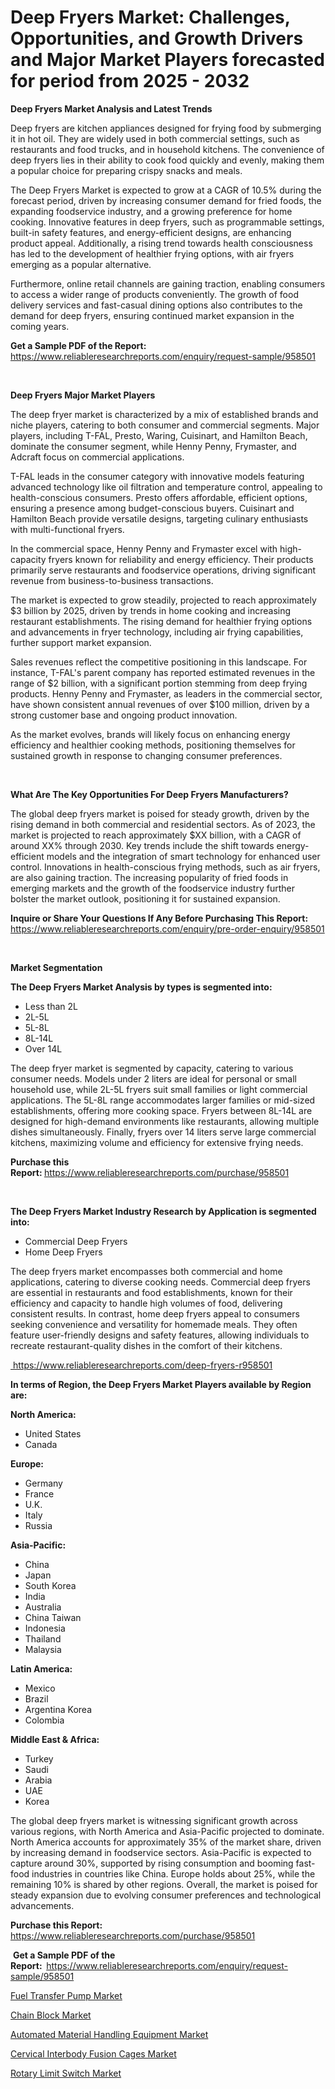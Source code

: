 <p><h1>Deep Fryers Market: Challenges, Opportunities, and Growth Drivers and Major Market Players forecasted for period from 2025 - 2032</h1></p><p><strong>Deep Fryers Market Analysis and Latest Trends</strong></p>
<p><p>Deep fryers are kitchen appliances designed for frying food by submerging it in hot oil. They are widely used in both commercial settings, such as restaurants and food trucks, and in household kitchens. The convenience of deep fryers lies in their ability to cook food quickly and evenly, making them a popular choice for preparing crispy snacks and meals.</p><p>The Deep Fryers Market is expected to grow at a CAGR of 10.5% during the forecast period, driven by increasing consumer demand for fried foods, the expanding foodservice industry, and a growing preference for home cooking. Innovative features in deep fryers, such as programmable settings, built-in safety features, and energy-efficient designs, are enhancing product appeal. Additionally, a rising trend towards health consciousness has led to the development of healthier frying options, with air fryers emerging as a popular alternative.</p><p>Furthermore, online retail channels are gaining traction, enabling consumers to access a wider range of products conveniently. The growth of food delivery services and fast-casual dining options also contributes to the demand for deep fryers, ensuring continued market expansion in the coming years.</p></p>
<p><strong>Get a Sample PDF of the Report:&nbsp;</strong> <a href="https://www.reliableresearchreports.com/enquiry/request-sample/958501?utm_campaign=118&utm_medium=2&utm_source=Github&utm_content=ia&utm_term=17022025&utm_id=deep-fryers">https://www.reliableresearchreports.com/enquiry/request-sample/958501</a></p>
<p>&nbsp;</p>
<p><strong>Deep Fryers Major Market Players</strong></p>
<p><p>The deep fryer market is characterized by a mix of established brands and niche players, catering to both consumer and commercial segments. Major players, including T-FAL, Presto, Waring, Cuisinart, and Hamilton Beach, dominate the consumer segment, while Henny Penny, Frymaster, and Adcraft focus on commercial applications.</p><p>T-FAL leads in the consumer category with innovative models featuring advanced technology like oil filtration and temperature control, appealing to health-conscious consumers. Presto offers affordable, efficient options, ensuring a presence among budget-conscious buyers. Cuisinart and Hamilton Beach provide versatile designs, targeting culinary enthusiasts with multi-functional fryers.</p><p>In the commercial space, Henny Penny and Frymaster excel with high-capacity fryers known for reliability and energy efficiency. Their products primarily serve restaurants and foodservice operations, driving significant revenue from business-to-business transactions.</p><p>The market is expected to grow steadily, projected to reach approximately $3 billion by 2025, driven by trends in home cooking and increasing restaurant establishments. The rising demand for healthier frying options and advancements in fryer technology, including air frying capabilities, further support market expansion.</p><p>Sales revenues reflect the competitive positioning in this landscape. For instance, T-FAL's parent company has reported estimated revenues in the range of $2 billion, with a significant portion stemming from deep frying products. Henny Penny and Frymaster, as leaders in the commercial sector, have shown consistent annual revenues of over $100 million, driven by a strong customer base and ongoing product innovation.</p><p>As the market evolves, brands will likely focus on enhancing energy efficiency and healthier cooking methods, positioning themselves for sustained growth in response to changing consumer preferences.</p></p>
<p>&nbsp;</p>
<p><strong>What Are The Key Opportunities For Deep Fryers Manufacturers?</strong></p>
<p><p>The global deep fryers market is poised for steady growth, driven by the rising demand in both commercial and residential sectors. As of 2023, the market is projected to reach approximately $XX billion, with a CAGR of around XX% through 2030. Key trends include the shift towards energy-efficient models and the integration of smart technology for enhanced user control. Innovations in health-conscious frying methods, such as air fryers, are also gaining traction. The increasing popularity of fried foods in emerging markets and the growth of the foodservice industry further bolster the market outlook, positioning it for sustained expansion.</p></p>
<p><strong>Inquire or Share Your Questions If Any Before Purchasing This Report:</strong> <a href="https://www.reliableresearchreports.com/enquiry/pre-order-enquiry/958501?utm_campaign=118&utm_medium=2&utm_source=Github&utm_content=ia&utm_term=17022025&utm_id=deep-fryers">https://www.reliableresearchreports.com/enquiry/pre-order-enquiry/958501</a></p>
<p>&nbsp;</p>
<p><strong>Market Segmentation</strong></p>
<p><strong>The Deep Fryers Market Analysis by types is segmented into:</strong></p>
<p><ul><li>Less than 2L</li><li>2L-5L</li><li>5L-8L</li><li>8L-14L</li><li>Over 14L</li></ul></p>
<p><p>The deep fryer market is segmented by capacity, catering to various consumer needs. Models under 2 liters are ideal for personal or small household use, while 2L-5L fryers suit small families or light commercial applications. The 5L-8L range accommodates larger families or mid-sized establishments, offering more cooking space. Fryers between 8L-14L are designed for high-demand environments like restaurants, allowing multiple dishes simultaneously. Finally, fryers over 14 liters serve large commercial kitchens, maximizing volume and efficiency for extensive frying needs.</p></p>
<p><strong>Purchase this Report:&nbsp;</strong><a href="https://www.reliableresearchreports.com/purchase/958501?utm_campaign=118&utm_medium=2&utm_source=Github&utm_content=ia&utm_term=17022025&utm_id=deep-fryers">https://www.reliableresearchreports.com/purchase/958501</a></p>
<p>&nbsp;</p>
<p><strong>The Deep Fryers Market Industry Research by Application is segmented into:</strong></p>
<p><ul><li>Commercial Deep Fryers</li><li>Home Deep Fryers</li></ul></p>
<p><p>The deep fryers market encompasses both commercial and home applications, catering to diverse cooking needs. Commercial deep fryers are essential in restaurants and food establishments, known for their efficiency and capacity to handle high volumes of food, delivering consistent results. In contrast, home deep fryers appeal to consumers seeking convenience and versatility for homemade meals. They often feature user-friendly designs and safety features, allowing individuals to recreate restaurant-quality dishes in the comfort of their kitchens.</p></p>
<p><a href="https://www.reliableresearchreports.com/deep-fryers-r958501?utm_campaign=118&utm_medium=2&utm_source=Github&utm_content=ia&utm_term=17022025&utm_id=deep-fryers">&nbsp;https://www.reliableresearchreports.com/deep-fryers-r958501</a></p>
<p><strong>In terms of Region, the Deep Fryers Market Players available by Region are:</strong></p>
<p>
    <p> <strong> North America: </strong>
        <ul>
            <li>United States</li>
            <li>Canada</li>
        </ul>
        </p> 
    <p> <strong> Europe: </strong>
        <ul>
            <li>Germany</li>
            <li>France</li>
            <li>U.K.</li>
            <li>Italy</li>
            <li>Russia</li>
        </ul>
        </p> 
    <p> <strong> Asia-Pacific: </strong>
        <ul>
            <li>China</li>
            <li>Japan</li>
            <li>South Korea</li>
            <li>India</li>
            <li>Australia</li>
            <li>China Taiwan</li>
            <li>Indonesia</li>
            <li>Thailand</li>
            <li>Malaysia</li>
        </ul>
        </p> 
    <p> <strong> Latin America: </strong>
        <ul>
            <li>Mexico</li>
            <li>Brazil</li>
            <li>Argentina Korea</li>
            <li>Colombia</li>
        </ul>
        </p> 
    <p> <strong> Middle East & Africa: </strong>
        <ul>
            <li>Turkey</li>
            <li>Saudi</li>
            <li>Arabia</li>
            <li>UAE</li>
            <li>Korea</li>
        </ul>
    </p>
    </p>
<p><p>The global deep fryers market is witnessing significant growth across various regions, with North America and Asia-Pacific projected to dominate. North America accounts for approximately 35% of the market share, driven by increasing demand in foodservice sectors. Asia-Pacific is expected to capture around 30%, supported by rising consumption and booming fast-food industries in countries like China. Europe holds about 25%, while the remaining 10% is shared by other regions. Overall, the market is poised for steady expansion due to evolving consumer preferences and technological advancements.</p></p>
<p><strong>Purchase this Report: </strong><a href="https://www.reliableresearchreports.com/purchase/958501?utm_campaign=118&utm_medium=2&utm_source=Github&utm_content=ia&utm_term=17022025&utm_id=deep-fryers">https://www.reliableresearchreports.com/purchase/958501</a></p>
<p>&nbsp;<strong>Get a Sample PDF of the Report:&nbsp;&nbsp;</strong><a href="https://www.reliableresearchreports.com/enquiry/request-sample/958501?utm_campaign=118&utm_medium=2&utm_source=Github&utm_content=ia&utm_term=17022025&utm_id=deep-fryers">https://www.reliableresearchreports.com/enquiry/request-sample/958501</a></p>
<p><strong></strong></p>
<p><p><a href="https://github.com/iroldilom/Market-Research-Report-List-1/blob/main/fuel-transfer-pump-market.md?utm_campaign=118&utm_medium=2&utm_source=Github&utm_content=ia&utm_term=17022025&utm_id=deep-fryers">Fuel Transfer Pump Market</a></p><p><a href="https://github.com/slmagaddam/Market-Research-Report-List-1/blob/main/chain-block-market.md?utm_campaign=118&utm_medium=2&utm_source=Github&utm_content=ia&utm_term=17022025&utm_id=deep-fryers">Chain Block Market</a></p><p><a href="https://github.com/chkrselia/Market-Research-Report-List-1/blob/main/automated-material-handling-equipment-market.md?utm_campaign=118&utm_medium=2&utm_source=Github&utm_content=ia&utm_term=17022025&utm_id=deep-fryers">Automated Material Handling Equipment Market</a></p><p><a href="https://github.com/moazugavate/Market-Research-Report-List-1/blob/main/cervical-interbody-fusion-cages-market.md?utm_campaign=118&utm_medium=2&utm_source=Github&utm_content=ia&utm_term=17022025&utm_id=deep-fryers">Cervical Interbody Fusion Cages Market</a></p><p><a href="https://github.com/watzondechao/Market-Research-Report-List-1/blob/main/rotary-limit-switch-market.md?utm_campaign=118&utm_medium=2&utm_source=Github&utm_content=ia&utm_term=17022025&utm_id=deep-fryers">Rotary Limit Switch Market</a></p></p>